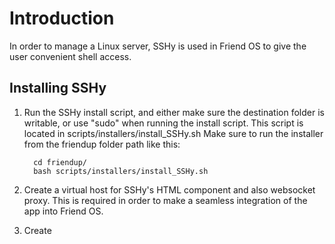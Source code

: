 Introduction
============

In order to manage a Linux server, SSHy is used in Friend OS to give the user
convenient shell access.

Installing SSHy
---------------

1) Run the SSHy install script, and either make sure the destination folder is
   writable, or use "sudo" when running the install script. This script is
   located in scripts/installers/install_SSHy.sh
   Make sure to run the installer from the friendup folder path like this:
    
   ```
     cd friendup/
     bash scripts/installers/install_SSHy.sh
   ```

2) Create a virtual host for SSHy's HTML component and also websocket proxy. 
   This is required in order to make a seamless integration of the app into 
   Friend OS.

2) Create 



